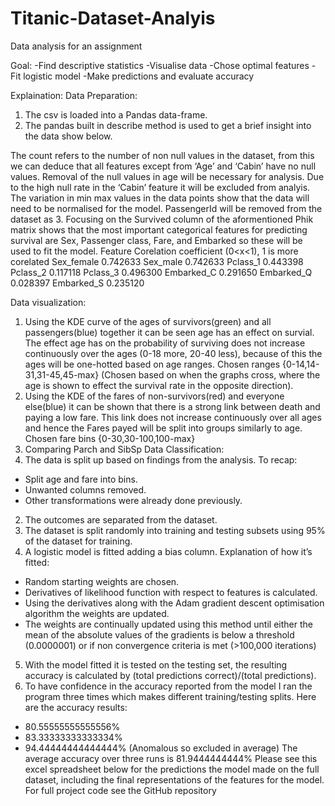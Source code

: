 # Titanic-Dataset-Analyis
Data analysis for an assignment

Goal:
-Find descriptive statistics
-Visualise data
-Chose optimal features
-Fit logistic model
-Make predictions and evaluate accuracy

Explaination:
Data Preparation:
1.	The csv is loaded into a Pandas data-frame.
2.	The pandas built in describe method is used to get a brief insight into the data show below.
 
The count refers to the number of non null values in the dataset, from this we can deduce that all features except from ‘Age’ and ‘Cabin’ have no null values. Removal of the null values in age will be necessary for analysis. Due to the high null rate in the ‘Cabin’ feature it will be excluded from analyis.
The variation in min max values in the data points show that the data will need to be normalised for the model.
PassengerId will be removed from the dataset as 
3.	Focusing on the Survived column of the aformentioned Phik matrix shows that the most important categorical features for predicting survival are Sex, Passenger class, Fare, and Embarked so these will be used to fit the model.
Feature	Corelation coefficient (0<x<1), 1 is more corelated
Sex_female     0.742633
Sex_male       0.742633
Pclass_1       0.443398
Pclass_2       0.117118
Pclass_3       0.496300
Embarked_C     0.291650
Embarked_Q     0.028397
Embarked_S     0.235120

Data visualization:
1.	Using the KDE curve of the ages of survivors(green) and all passengers(blue) together it can be seen age has an effect on survial. The effect age has on the probability of surviving does not increase continuously over the ages (0-18 more, 20-40 less), because of this the ages will be one-hotted based on age ranges. Chosen ranges {0-14,14-31,31-45,45-max} (Chosen based on when the graphs cross, where the age is shown to effect the survival rate in the opposite direction).  
2.	Using the KDE of the fares of non-survivors(red) and everyone else(blue) it can be shown that there is a strong link between death and paying a low fare. This link does not increase continuously over all ages and hence the Fares payed will be split into groups similarly to age. Chosen fare bins {0-30,30-100,100-max} 
3.	Comparing Parch and SibSp
Data Classification:
1.	The data is split up based on findings from the analysis. To recap:
-	Split age and fare into bins.
-	Unwanted columns removed.
-	Other transformations were already done previously.
2.	The outcomes are separated from the dataset.
3.	The dataset is split randomly into training and testing subsets using 95% of the dataset for training.
4.	A logistic model is fitted adding a bias column. Explanation of how it’s fitted:
-	Random starting weights are chosen.
-	Derivatives of likelihood function with respect to features is calculated.
-	Using the derivatives along with the Adam gradient descent optimisation algorithm the weights are updated.
-	The weights are continually updated using this method until either the mean of the absolute values of the gradients is below a threshold (0.0000001) or if non convergence criteria is met (>100,000 iterations)
5.	With the model fitted it is tested on the testing set, the resulting accuracy is calculated by (total predictions correct)/(total predictions).
6.	To have confidence in the accuracy reported from the model I ran the program three times which makes different training/testing splits. Here are the accuracy results:
-	80.55555555555556%
-	83.33333333333334%
-	94.44444444444444% (Anomalous so excluded in average)
The average accuracy over three runs is 81.9444444444%
Please see this excel spreadsheet below for the predictions the model made on the full dataset, including the final representations of the features for the model. For full project code see the GitHub repository
 
